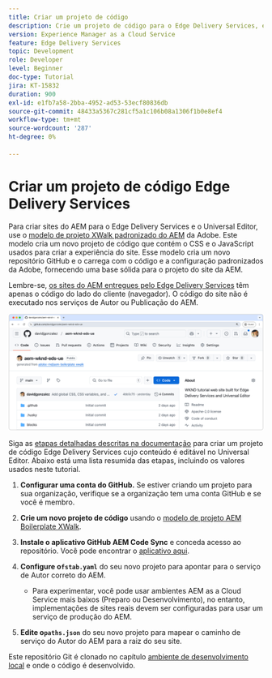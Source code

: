 ```yaml
---
title: Criar um projeto de código
description: Crie um projeto de código para o Edge Delivery Services, editável usando o Editor universal.
version: Experience Manager as a Cloud Service
feature: Edge Delivery Services
topic: Development
role: Developer
level: Beginner
doc-type: Tutorial
jira: KT-15832
duration: 900
exl-id: e1fb7a58-2bba-4952-ad53-53ecf80836db
source-git-commit: 48433a5367c281cf5a1c106b08a1306f1b0e8ef4
workflow-type: tm+mt
source-wordcount: '287'
ht-degree: 0%

---
```


# Criar um projeto de código Edge Delivery Services

Para criar sites do AEM para o Edge Delivery Services e o Universal Editor, use o [modelo de projeto XWalk padronizado do AEM](https://github.com/adobe-rnd/aem-boilerplate-xwalk) da Adobe. Este modelo cria um novo projeto de código que contém o CSS e o JavaScript usados para criar a experiência do site. Esse modelo cria um novo repositório GitHub e o carrega com o código e a configuração padronizados da Adobe, fornecendo uma base sólida para o projeto do site da AEM.

Lembre-se, [os sites do AEM entregues pelo Edge Delivery Services](https://experienceleague.adobe.com/en/docs/experience-manager-learn/sites/edge-delivery-services/overview) têm apenas o código do lado do cliente (navegador). O código do site não é executado nos serviços de Autor ou Publicação do AEM.

![Novo projeto do Edge Delivery Services](./assets/1-new-project/new-project.png)

Siga as [etapas detalhadas descritas na documentação](https://experienceleague.adobe.com/en/docs/experience-manager-cloud-service/content/edge-delivery/wysiwyg-authoring/edge-dev-getting-started#create-github-project) para criar um projeto de código Edge Delivery Services cujo conteúdo é editável no Universal Editor.  Abaixo está uma lista resumida das etapas, incluindo os valores usados neste tutorial.

1. **Configurar uma conta do GitHub.** Se estiver criando um projeto para sua organização, verifique se a organização tem uma conta GitHub e se você é membro.
2. **Crie um novo projeto de código** usando o [modelo de projeto AEM Boilerplate XWalk](https://github.com/adobe-rnd/aem-boilerplate-xwalk).
3. **Instale o aplicativo GitHub AEM Code Sync** e conceda acesso ao repositório. Você pode encontrar o [aplicativo aqui](https://github.com/apps/aem-code-sync).
4. **Configure o`fstab.yaml`** do seu novo projeto para apontar para o serviço de Autor correto do AEM.

   * Para experimentar, você pode usar ambientes AEM as a Cloud Service mais baixos (Preparo ou Desenvolvimento), no entanto, implementações de sites reais devem ser configuradas para usar um serviço de produção do AEM.

5. **Edite o`paths.json`** do seu novo projeto para mapear o caminho de serviço do Autor do AEM para a raiz do seu site.

Este repositório Git é clonado no capítulo [ambiente de desenvolvimento local](https://experienceleague.adobe.com/en/docs/experience-manager-learn/sites/edge-delivery-services/developing/universal-editor/3-local-development-environment) e onde o código é desenvolvido.

